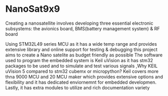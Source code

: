 # NanoSat9x9
Creating a nanosatellite involves developing three essential electronic subsystems: the avionics board, BMS(battery management system) &amp; RF board 

Using STM32L49 series MCU as it has a wide temp range and provides extensive library and online support for testing & debugging
this project aims to create a Nano satelite as budget friendly as possible
The software used to program the embedded system is Keil uVision as it has stm32 packages to be used and to simulate and test various signals
,Why KEIL uVision 5 compared to stm32 cubemx or micropython?
Keil covers more thna 9000 MCU and 20 MCU maker which provides extensive options and flexibility and it has dedicated enviornemnt for embedded developmen. Lastly, it has extra modules to utilize and rich documentation variety


